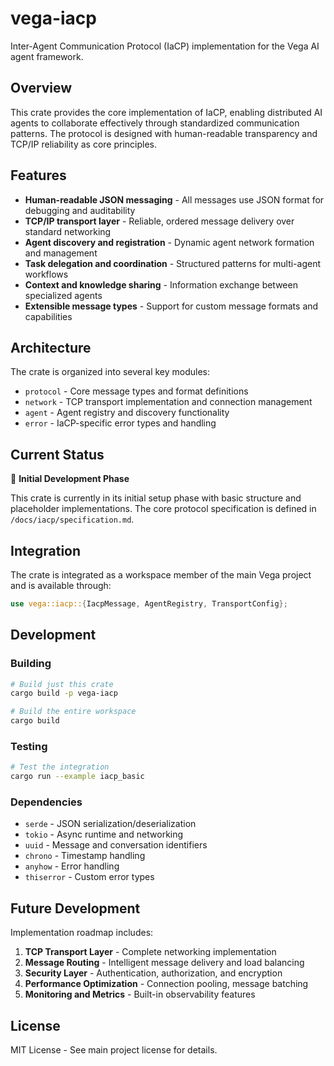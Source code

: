 # vega-iacp

Inter-Agent Communication Protocol (IaCP) implementation for the Vega AI agent framework.

## Overview

This crate provides the core implementation of IaCP, enabling distributed AI agents to collaborate effectively through standardized communication patterns. The protocol is designed with human-readable transparency and TCP/IP reliability as core principles.

## Features

- **Human-readable JSON messaging** - All messages use JSON format for debugging and auditability
- **TCP/IP transport layer** - Reliable, ordered message delivery over standard networking
- **Agent discovery and registration** - Dynamic agent network formation and management
- **Task delegation and coordination** - Structured patterns for multi-agent workflows
- **Context and knowledge sharing** - Information exchange between specialized agents
- **Extensible message types** - Support for custom message formats and capabilities

## Architecture

The crate is organized into several key modules:

- `protocol` - Core message types and format definitions
- `network` - TCP transport implementation and connection management
- `agent` - Agent registry and discovery functionality
- `error` - IaCP-specific error types and handling

## Current Status

🚧 **Initial Development Phase**

This crate is currently in its initial setup phase with basic structure and placeholder implementations. The core protocol specification is defined in `/docs/iacp/specification.md`.

## Integration

The crate is integrated as a workspace member of the main Vega project and is available through:

```rust
use vega::iacp::{IacpMessage, AgentRegistry, TransportConfig};
```

## Development

### Building

```bash
# Build just this crate
cargo build -p vega-iacp

# Build the entire workspace
cargo build
```

### Testing

```bash
# Test the integration
cargo run --example iacp_basic
```

### Dependencies

- `serde` - JSON serialization/deserialization
- `tokio` - Async runtime and networking
- `uuid` - Message and conversation identifiers
- `chrono` - Timestamp handling
- `anyhow` - Error handling
- `thiserror` - Custom error types

## Future Development

Implementation roadmap includes:

1. **TCP Transport Layer** - Complete networking implementation
2. **Message Routing** - Intelligent message delivery and load balancing
3. **Security Layer** - Authentication, authorization, and encryption
4. **Performance Optimization** - Connection pooling, message batching
5. **Monitoring and Metrics** - Built-in observability features

## License

MIT License - See main project license for details.
